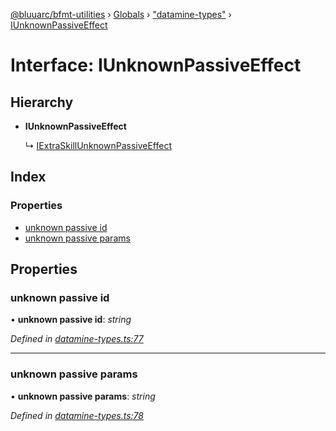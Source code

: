 [@bluuarc/bfmt-utilities](../README.md) › [Globals](../globals.md) › ["datamine-types"](../modules/_datamine_types_.md) › [IUnknownPassiveEffect](_datamine_types_.iunknownpassiveeffect.md)

# Interface: IUnknownPassiveEffect

## Hierarchy

* **IUnknownPassiveEffect**

  ↳ [IExtraSkillUnknownPassiveEffect](_datamine_types_.iextraskillunknownpassiveeffect.md)

## Index

### Properties

* [unknown passive id](_datamine_types_.iunknownpassiveeffect.md#unknown-passive-id)
* [unknown passive params](_datamine_types_.iunknownpassiveeffect.md#unknown-passive-params)

## Properties

###  unknown passive id

• **unknown passive id**: *string*

*Defined in [datamine-types.ts:77](https://github.com/BluuArc/bfmt-utilities/blob/1f753a7/src/datamine-types.ts#L77)*

___

###  unknown passive params

• **unknown passive params**: *string*

*Defined in [datamine-types.ts:78](https://github.com/BluuArc/bfmt-utilities/blob/1f753a7/src/datamine-types.ts#L78)*
